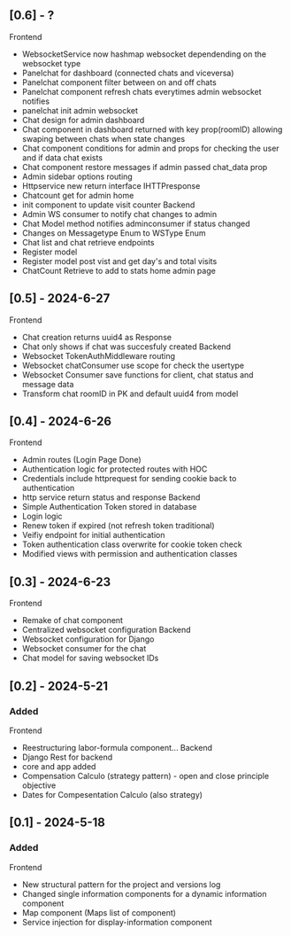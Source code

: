 ## [0.6] - ?
Frontend 
- WebsocketService now hashmap websocket dependending on the websocket type
- Panelchat for dashboard (connected chats and viceversa)
- Panelchat component filter between on and off chats 
- Panelchat component refresh chats everytimes admin websocket notifies
- panelchat init admin websocket
- Chat design for admin dashboard
- Chat component in dashboard returned with key prop(roomID) allowing swaping between chats when state changes  
- Chat component conditions for admin and props for checking the user and if data chat exists
- Chat component restore messages if admin passed chat_data prop
- Admin sidebar options routing
- Httpservice new return interface IHTTPresponse
- Chatcount get for admin home
- init component to update visit counter
Backend
- Admin WS consumer to notify chat changes to admin
- Chat Model method notifies adminconsumer if status changed
- Changes on Messagetype Enum to WSType Enum
- Chat list and chat retrieve endpoints
- Register model 
- Register model post vist and get day's and total visits 
- ChatCount Retrieve to add to stats home admin page

## [0.5] - 2024-6-27
Frontend
- Chat creation returns uuid4 as Response 
- Chat only shows if chat was succesfuly created
Backend
- Websocket TokenAuthMiddleware routing 
- Websocket chatConsumer use scope for check the usertype 
- Websocket Consumer save functions for client, chat status and message data 
- Transform chat roomID in PK and default uuid4 from model

## [0.4] - 2024-6-26
Frontend
- Admin routes (Login Page Done)
- Authentication logic for protected routes with HOC 
- Credentials include httprequest for sending cookie back to authentication 
- http service return status and response 
Backend
- Simple Authentication Token stored in database 
- Login logic
- Renew token if expired (not refresh token traditional)
- Veifiy endpoint for initial authentication
- Token authentication class overwrite for cookie token check
- Modified views with permission and authentication classes

## [0.3] - 2024-6-23
Frontend
- Remake of chat component
- Centralized websocket configuration
Backend
- Websocket configuration for Django
- Websocket consumer for the chat
- Chat model for saving websocket IDs

## [0.2] - 2024-5-21
### Added
Frontend
- Reestructuring labor-formula component...
Backend
- Django Rest for backend
- core and app added
- Compensation Calculo (strategy pattern) - open and close principle objective
- Dates for Compesentation Calculo (also strategy)

## [0.1] - 2024-5-18
### Added
Frontend
- New structural pattern for the project and versions log 
- Changed single information components for a dynamic information component
- Map component (Maps list of component)
- Service injection for display-information component


